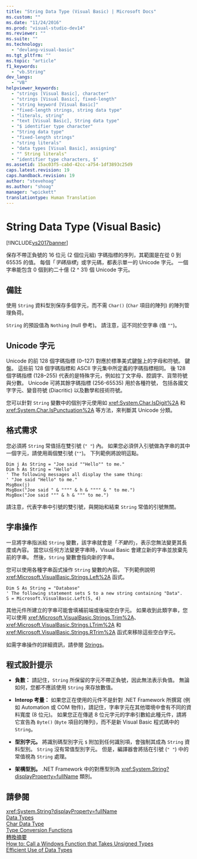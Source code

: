 ```yaml
---
title: "String Data Type (Visual Basic) | Microsoft Docs"
ms.custom: ""
ms.date: "11/24/2016"
ms.prod: "visual-studio-dev14"
ms.reviewer: ""
ms.suite: ""
ms.technology: 
  - "devlang-visual-basic"
ms.tgt_pltfrm: ""
ms.topic: "article"
f1_keywords: 
  - "vb.String"
dev_langs: 
  - "VB"
helpviewer_keywords: 
  - "strings [Visual Basic], character"
  - "strings [Visual Basic], fixed-length"
  - "string keyword [Visual Basic]"
  - "fixed-length strings, string data type"
  - "literals, string"
  - "text [Visual Basic], String data type"
  - "$ identifier type character"
  - "String data type"
  - "fixed-length strings"
  - "string literals"
  - "data types [Visual Basic], assigning"
  - "" String literals"
  - "identifier type characters, $"
ms.assetid: 15ac03f5-cabd-42cc-a754-1df3893c25d9
caps.latest.revision: 19
caps.handback.revision: 19
author: "stevehoag"
ms.author: "shoag"
manager: "wpickett"
translationtype: Human Translation
---
```

# String Data Type (Visual Basic)
[!INCLUDE[vs2017banner](../../../csharp/includes/vs2017banner.md)]

保存不帶正負號的 16 位元 \(2 個位元組\) 字碼指標的序列，其範圍是在從 0 到 65535 的值。  每個「*字碼指標*」或字元碼，都表示單一的 Unicode 字元。  一個字串能包含 0 個到約二十億 \(2 ^ 31\) 個 Unicode 字元。  
  
## 備註  
 使用 `String` 資料型別保存多個字元，而不需 `Char()` \(`Char` 項目的陣列\) 的陣列管理負荷。  
  
 `String` 的預設值為 `Nothing` \(null 參考\)。  請注意，這不同於空字串 \(值 `""`\)。  
  
## Unicode 字元  
 Unicode 的前 128 個字碼指標 \(0–127\) 對應於標準美式鍵盤上的字母和符號。  鍵盤。  這些前 128 個字碼指標和 ASCII 字元集中所定義的字碼指標相同。  後 128 個字碼指標 \(128–255\) 代表的是特殊字元，例如拉丁文字母、腔調字、貨幣符號與分數。  Unicode 可將其餘字碼指標 \(256\-65535\) 用於各種符號，  包括各國文字字元、變音符號 \(Diacritic\) 以及數學和技術符號。  
  
 您可以針對 `String` 變數中的個別字元使用如 <xref:System.Char.IsDigit%2A> 和 <xref:System.Char.IsPunctuation%2A> 等方法，來判斷其 Unicode 分類。  
  
## 格式需求  
 您必須將 `String` 常值括在雙引號 \(`" "`\) 內。  如果您必須併入引號做為字串的其中一個字元，請使用兩個雙引號 \(`""`\)。  下列範例將說明這點。  
  
```  
Dim j As String = "Joe said ""Hello"" to me."  
Dim h As String = "Hello"  
' The following messages all display the same thing:  
' "Joe said "Hello" to me."  
MsgBox(j)  
MsgBox("Joe said " & """" & h & """" & " to me.")  
MsgBox("Joe said """ & h & """ to me.")  
```  
  
 請注意，代表字串中引號的雙引號，與開始和結束 `String` 常值的引號無關。  
  
## 字串操作  
 一旦將字串指派給 `String` 變數，該字串就會是「*不變的*」，表示您無法變更其長度或內容。  當您以任何方法變更字串時，Visual Basic 會建立新的字串並放棄先前的字串。  然後，`String` 變數會指向新的字串。  
  
 您可以使用各種字串函式操作 `String` 變數的內容。  下列範例說明 <xref:Microsoft.VisualBasic.Strings.Left%2A> 函式。  
  
```  
Dim S As String = "Database"  
' The following statement sets S to a new string containing "Data".  
S = Microsoft.VisualBasic.Left(S, 4)  
```  
  
 其他元件所建立的字串可能會填補前端或後端空白字元。  如果收到此類字串，您可以使用 <xref:Microsoft.VisualBasic.Strings.Trim%2A>、<xref:Microsoft.VisualBasic.Strings.LTrim%2A> 和 <xref:Microsoft.VisualBasic.Strings.RTrim%2A> 函式來移除這些空白字元。  
  
 如需字串操作的詳細資訊，請參閱 [Strings](../../../visual-basic/programming-guide/language-features/strings/index.md)。  
  
## 程式設計提示  
  
-   **負數：** 請記住，`String` 所保留的字元不帶正負號，因此無法表示負值。  無論如何，您都不應該使用 `String` 來存放數值。  
  
-   **Interop 考量：** 如果您正在使用的元件不是針對 .NET Framework 所撰寫 \(例如 Automation 或 COM 物件\)，請記住，字串字元在其他環境中會有不同的資料寬度 \(8 位元\)。  如果您正在傳遞 8 位元字元的字串引數給此種元件，請將它宣告為 `Byte()` \(`Byte` 項目的陣列\)，而不是新 Visual Basic 程式碼中的 `String`。  
  
-   **型別字元。** 將識別碼型別字元 `$` 附加到任何識別項，會強制其成為 `String` 資料型別。  `String` 沒有常值型別字元。  但是，編譯器會將括在引號 \(`" "`\) 中的常值視為 `String` 處理。  
  
-   **架構型別。** .NET Framework 中的對應型別為 <xref:System.String?displayProperty=fullName> 類別。  
  
## 請參閱  
 <xref:System.String?displayProperty=fullName>   
 [Data Types](../../../visual-basic/language-reference/data-types/data-type-summary.md)   
 [Char Data Type](../../../visual-basic/language-reference/data-types/char-data-type.md)   
 [Type Conversion Functions](../../../visual-basic/language-reference/functions/type-conversion-functions.md)   
 [轉換摘要](../../../visual-basic/language-reference/keywords/conversion-summary.md)   
 [How to: Call a Windows Function that Takes Unsigned Types](../../../visual-basic/programming-guide/com-interop/how-to-call-a-windows-function-that-takes-unsigned-types.md)   
 [Efficient Use of Data Types](../../../visual-basic/programming-guide/language-features/data-types/efficient-use-of-data-types.md)